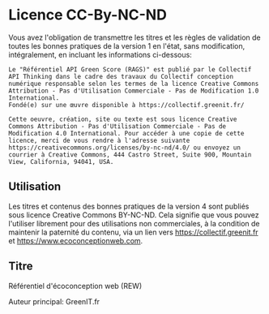 # Licence CC-By-NC-ND

Vous avez l'obligation de transmettre les titres et les règles de validation de toutes les bonnes pratiques de la version 1 en l'état, sans modification, intégralement, en incluant les informations ci-dessous:

	Le "Référentiel API Green Score (RAGS)" est publié par le Collectif API Thinking dans le cadre des travaux du Collectif conception numérique responsable selon les termes de la licence Creative Commons Attribution - Pas d'Utilisation Commerciale - Pas de Modification 1.0 International.
	Fondé(e) sur une œuvre disponible à https://collectif.greenit.fr/

	Cette oeuvre, création, site ou texte est sous licence Creative Commons Attribution - Pas d'Utilisation Commerciale - Pas de Modification 4.0 International. Pour accéder à une copie de cette licence, merci de vous rendre à l'adresse suivante https://creativecommons.org/licenses/by-nc-nd/4.0/ ou envoyez un courrier à Creative Commons, 444 Castro Street, Suite 900, Mountain View, California, 94041, USA.

## Utilisation

Les titres et contenus des bonnes pratiques de la version 4 sont publiés sous licence Creative Commons BY-NC-ND. Cela signifie que vous pouvez l'utiliser librement pour des utilisations non commerciales, à la condition de maintenir la paternité du contenu, via un lien vers https://collectif.greenit.fr et https://www.ecoconceptionweb.com.

## Titre

Référentiel d'écoconception web (REW)

Auteur principal: GreenIT.fr
